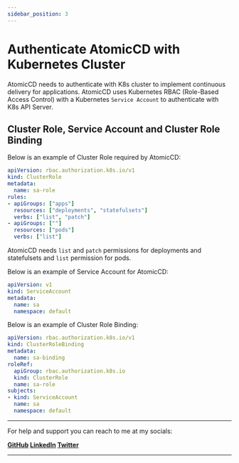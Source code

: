 ```yaml
---
sidebar_position: 3
---
```


# Authenticate AtomicCD with Kubernetes Cluster

AtomicCD needs to authenticate with K8s cluster to implement continuous delivery for applications. AtomicCD uses Kubernetes RBAC (Role-Based Access Control) with a Kubernetes `Service Account` to authenticate with K8s API Server.

## Cluster Role, Service Account and Cluster Role Binding

Below is an example of Cluster Role required by AtomicCD:

```yaml
apiVersion: rbac.authorization.k8s.io/v1
kind: ClusterRole
metadata:
  name: sa-role
rules:
- apiGroups: ["apps"]
  resources: ["deployments", "statefulsets"]
  verbs: ["list", "patch"]
- apiGroups: [""]
  resources: ["pods"]
  verbs: ["list"]
```

AtomicCD needs `list` and `patch` permissions for deployments and statefulsets and `list` permission for pods.

Below is an example of Service Account for AtomicCD:

```yaml
apiVersion: v1
kind: ServiceAccount
metadata:
  name: sa
  namespace: default
```


Below is an example of Cluster Role Binding:

```yaml
apiVersion: rbac.authorization.k8s.io/v1
kind: ClusterRoleBinding
metadata:
  name: sa-binding
roleRef:
  apiGroup: rbac.authorization.k8s.io
  kind: ClusterRole
  name: sa-role
subjects:
- kind: ServiceAccount
  name: sa
  namespace: default
```

---
For help and support you can reach to me at my socials:

**[GitHub](https://github.com/iam-anshul)
[LinkedIn](https://twitter.com/anshulsingh142)
[Twitter](https://twitter.com/anshulsingh142)**

---